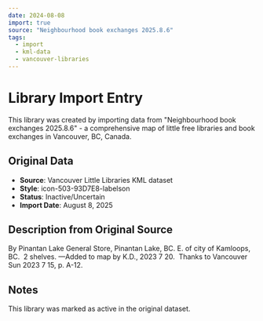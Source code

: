 ```yaml
---
date: 2024-08-08
import: true
source: "Neighbourhood book exchanges 2025.8.6"
tags:
  - import
  - kml-data
  - vancouver-libraries
---
```


# Library Import Entry

This library was created by importing data from "Neighbourhood book exchanges 2025.8.6" - a comprehensive map of little free libraries and book exchanges in Vancouver, BC, Canada.

## Original Data

- **Source**: Vancouver Little Libraries KML dataset
- **Style**: icon-503-93D7E8-labelson
- **Status**: Inactive/Uncertain
- **Import Date**: August 8, 2025

## Description from Original Source

By Pinantan Lake General Store, Pinantan Lake, BC.
E. of city of Kamloops, BC.  2 shelves.
—Added to map by K.D., 2023 7 20.  
Thanks to Vancouver Sun 2023 7 15, p. A-12.



## Notes

This library was marked as active in the original dataset.
